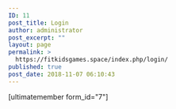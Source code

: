 ```yaml
---
ID: 11
post_title: Login
author: administrator
post_excerpt: ""
layout: page
permalink: >
  https://fitkidsgames.space/index.php/login/
published: true
post_date: 2018-11-07 06:10:43
---
```

[ultimatemember form_id="7"]